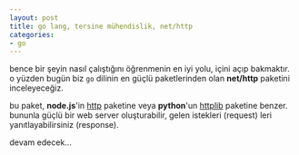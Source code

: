 ```yaml
---
layout: post
title: go lang, tersine mühendislik, net/http
categories:
- go
---
```


bence bir şeyin nasıl çalıştığını öğrenmenin en iyi yolu, içini açıp bakmaktır. o yüzden bugün biz `go` dilinin en güçlü paketlerinden olan **net/http** paketini inceleyeceğiz.

bu paket, **node.js**'in [http](https://nodejs.org/api/http.html) paketine veya **python**'un [httplib](https://docs.python.org/2/library/httplib.html) paketine benzer. bununla güçlü bir web server oluşturabilir, gelen istekleri (request) leri yanıtlayabilirsiniz (response).

devam edecek...

